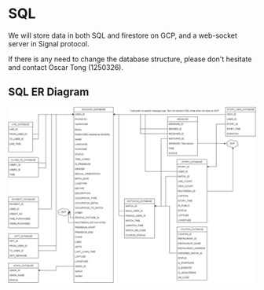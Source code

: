 # SQL

We will store data in both SQL and firestore on GCP, and a web-socket server in Signal protocol.

If there is any need to change the database structure, please don't hesitate and contact Oscar Tong (1250326).

## SQL ER Diagram

![ER Diagram](Someia_ER_diagram.jpg)
